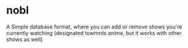 # nobl
A Simple database format, where you can add or remove shows you're currently watching (designated towmrds anime, but it works with other shows as well)
